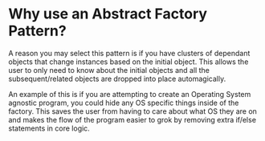 # Why use an Abstract Factory Pattern?

A reason you may select this pattern is if you have clusters of dependant objects that change instances based on the initial object. This allows the user to only need to know about the initial objects and all the subsequent/related objects are dropped into place automagically. 
 
An example of this is if you are attempting to create an Operating System agnostic program, you could hide any OS specific things inside of the factory. This saves the user from having to care about what OS they are on and makes the flow of the program easier to grok by removing extra if/else statements in core logic. 